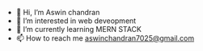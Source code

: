 - 👋 Hi, I’m Aswin chandran
- 👀 I’m interested in web deveopment
- 🌱 I’m currently learning MERN STACK
- 📫 How to reach me aswinchandran7025@gmail.com


<!---
Aswinchandran1/Aswinchandran1 is a ✨ special ✨ repository because its `README.md` (this file) appears on your GitHub profile.
You can click the Preview link to take a look at your changes.
--->
